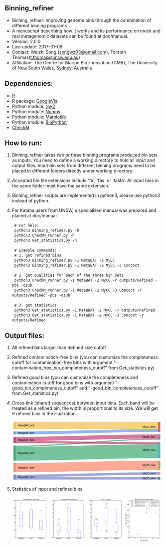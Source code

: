 Binning_refiner
---

+ Binning_refiner: Improving genome bins through the combination of different binning programs
+ A manuscript describing how it works and its performance on mock and real metagenomic datasets can be found at doc/manual.
+ Version: 2.0.0
+ Last update: 2017-01-08
+ Contact: Weizhi Song (songwz03@gmail.com), Torsten Thomas(t.thomas@unsw.edu.au)
+ Affiliation: The Centre for Marine Bio-Innovation (CMB), The University of New South Wales, Sydney, Australia

Dependencies:
---

+ [R](https://www.r-project.org)
+ R package: [GoogleVis](https://github.com/mages/googleVis#googlevis)
+ Python module: [rpy2](http://rpy2.bitbucket.org)
+ Python module: [Numpy](http://www.numpy.org)
+ Python module: [Matplotlib](http://matplotlib.org)
+ Python module: [BioPython](https://github.com/biopython/biopython.github.io/)
+ [CheckM](http://ecogenomics.github.io/CheckM/)

How to run:
---

1. Binning_refiner takes two or three binning programs produced bin sets as inputs. You need to define a working directory to
hold all input and output files. Input bin sets from different binning programs need to be placed in different folders
directly under working directory.

1. Accepted bin file extensions include 'fa', 'fas' or 'fasta'. All input bins in the same folder must have the same extension.

1. Binning_refiner scripts are implemented in python3, please use python3 instead of python.

1. For Katana users from UNSW, a specialized manual was prepared and placed at doc/manual.


        # For help:
        python3 Binning_refiner.py -h
        python3 CheckM_runner.py -h
        python3 Get_statistics.py -h

        # Example commands:
        # 1. get refined bins
        python3 Binning_refiner.py -1 MetaBAT -2 MyCC
        python3 Binning_refiner.py -1 MetaBAT -2 MyCC -3 Concoct

        # 2. get qualities for each of the three bin sets
        python3 CheckM_runner.py -1 MetaBAT -2 MyCC -r outputs/Refined -pbs -qsub
        python3 CheckM_runner.py -1 MetaBAT -2 MyCC -3 Concoct -r outputs/Refined -pbs -qsub

        # 3. get statistics
        python3 Get_statistics.py -1 MetaBAT -2 MyCC -r outputs/Refined
        python3 Get_statistics.py -1 MetaBAT -2 MyCC -3 Concoct -r outputs/Refined


Output files:
---

1. All refined bins larger than defined size cutoff

1. Refined contamination-free bins (you can customize the completeness cutoff for contamination-free bins with argument "-contamination_free_bin_completeness_cutoff" from Get_statistics.py)

1. Refined good bins (you can customize the completeness and contamination cutoff for good bins with argument "-good_bin_completeness_cutoff" and "-good_bin_completeness_cutoff" from Get_statistics.py)

1. Cross-link (shared sequences) between input bins. Each band will be treated as a refined bin, the width is proportional to its size. We will get 9 refined bins in the illustration.

    ![Sankey_plot](doc/images/sankey_plot.jpg)

1. Statistics of input and refined bins

    ![Statistics](doc/images/statistics.png)
